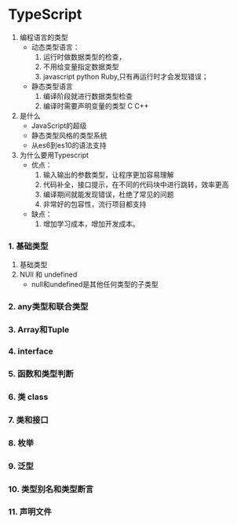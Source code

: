 # TypeScript
1. 编程语言的类型
    - 动态类型语言：
        1. 运行时做数据类型的检查，
        2. 不用给变量指定数据类型 
        3. javascript python Ruby,只有再运行时才会发现错误；
    - 静态类型语言
        1. 编译阶段就进行数据类型检查
        2. 编译时需要声明变量的类型 C C++ 
2. 是什么
    - JavaScript的超级
    - 静态类型风格的类型系统
    - 从es6到es10的语法支持
3. 为什么要用Typescript
    - 优点：
        1. 输入输出的参数类型，让程序更加容易理解
        2. 代码补全，接口提示，在不同的代码块中进行跳转，效率更高
        3. 编译期间就能发现错误，杜绝了常见的问题
        4. 非常好的包容性，流行项目都支持
    - 缺点：
        1. 增加学习成本，增加开发成本。
### 1. 基础类型 
1. 基础类型
2. NUll 和 undefined
    - null和undefined是其他任何类型的子类型
### 2. any类型和联合类型

### 3. Array和Tuple
### 4. interface
### 5. 函数和类型判断
### 6. 类 class 
### 7. 类和接口
### 8. 枚举
### 9. 泛型
### 10. 类型别名和类型断言
### 11. 声明文件
